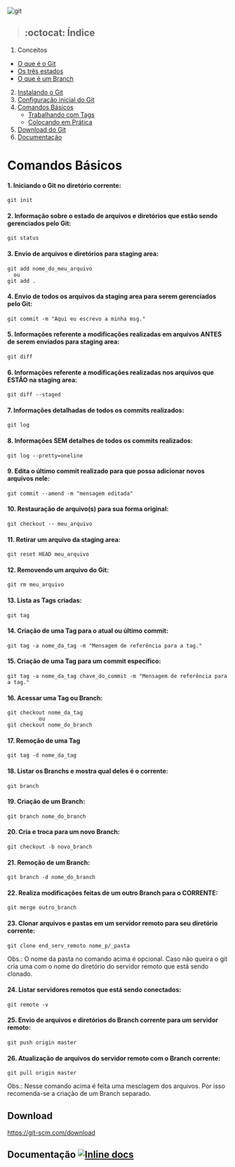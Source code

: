 ![git](https://cdn.iconscout.com/public/images/icon/free/png-128/git-logo-brand-development-tools-3078ae939d610291-128x128.png)
>  ## :octocat: Índice  

1. Conceitos
  - [O que é o Git](https://pt.wikipedia.org/wiki/Git) 
  - [Os três estados](https://git-scm.com/book/pt-br/v1/Primeiros-passos-No%C3%A7%C3%B5es-B%C3%A1sicas-de-Git#Os-Tr%C3%AAs-Estados)
   - [O que é um Branch](https://git-scm.com/book/pt-br/v1/Ramifica%C3%A7%C3%A3o-Branching-no-Git-O-que-%C3%A9-um-Branch)
2. [Instalando o Git](https://git-scm.com/book/pt-br/v1/Primeiros-passos-Instalando-Git)
3. [Configuração inicial do Git](https://git-scm.com/book/pt-br/v1/Primeiros-passos-Configura%C3%A7%C3%A3o-Inicial-do-Git)
5. [Comandos Básicos](https://github.com/paulo-souza/git-basico#comandos-básicos)
   - [Trabalhando com Tags](https://git-scm.com/book/pt-br/v1/Git-Essencial-Tagging)
   - [Colocando em Prática](https://try.github.io)
6. [Download do Git](https://github.com/paulo-souza/git-basico#download)
7. [Documentação](https://github.com/paulo-souza/git-basico#documentação-)

# Comandos Básicos

#### 1. Iniciando o Git no diretório corrente:
```console
git init
```

#### 2. Informação sobre o estado de arquivos e diretórios que estão sendo gerenciados pelo Git:
```console
git status
```

#### 3. Envio de arquivos e diretórios para staging area:
```console 
git add nome_do_meu_arquivo
  ou
git add .
```
#### 4. Envio de todos os arquivos da staging area para serem gerenciados pelo Git:
```console
git commit -m "Aqui eu escrevo a minha msg."
```

#### 5. Informações referente a modificações realizadas em arquivos ANTES de serem enviados para staging area:
```console
git diff
```
#### 6. Informações referente a modificações realizadas nos arquivos que ESTÃO na staging area:
```console
git diff --staged
```
#### 7. Informações detalhadas de todos os commits realizados:
```console
git log
```

#### 8. Informações SEM detalhes de todos os commits realizados:
```console
git log --pretty=oneline
```

#### 9. Edita o último commit realizado para que possa adicionar novos arquivos nele:
```console
git commit --amend -m "mensagem editada"
```
#### 10. Restauração de arquivo(s) para sua forma original:
```console
git checkout -- meu_arquivo
```
#### 11. Retirar um arquivo da staging area:
```console
git reset HEAD meu_arquivo
```
#### 12. Removendo um arquivo do Git:
```console
git rm meu_arquivo
```
#### 13. Lista as Tags criadas:
```console
git tag
```
#### 14. Criação de uma Tag para o atual ou último commit:
```console
git tag -a nome_da_tag -m "Mensagem de referência para a tag."
```
#### 15. Criação de uma Tag para um commit específico:
```console
git tag -a nome_da_tag chave_do_commit -m "Mensagem de referência para a tag."
```
#### 16. Acessar uma Tag ou Branch:
```console
git checkout nome_da_tag
          ou
git checkout nome_do_branch
```
#### 17. Remoção de uma Tag
```console
git tag -d nome_da_tag
```
#### 18. Listar os Branchs e mostra qual deles é o corrente:
```console
git branch
```
#### 19.  Criação de um Branch:
```console
git branch nome_do_branch
```
#### 20. Cria e troca para um novo Branch:
```console
git checkout -b novo_branch
```
#### 21. Remoção de um Branch:
```console
git branch -d nome_do_branch
```
#### 22. Realiza modificações feitas de um outro Branch para o CORRENTE:
```console
git merge outro_branch
```
#### 23. Clonar arquivos e pastas em um servidor remoto para seu diretório corrente:
```console
git clone end_serv_remoto nome_p/_pasta
```
Obs.: O nome da pasta no comando acima é opcional. 
Caso não queira o git cria uma com o nome do diretório do servidor remoto que está sendo clonado.

#### 24. Listar servidores remotos que está sendo conectados:
```console
git remote -v
```
#### 25. Envio de arquivos e diretórios do Branch corrente para um servidor remoto:
```console
git push origin master
```
#### 26. Atualização de arquivos do servidor remoto com o Branch corrente:
```console
git pull origin master
```
Obs.: Nesse comando acima é feita uma mesclagem dos arquivos. 
Por isso recomenda-se a criação de um Branch separado. 



## Download
https://git-scm.com/download

## Documentação [![Inline docs](http://inch-ci.org/github/gorails/gorails.svg?branch=master)](https://git-scm.com/doc)
